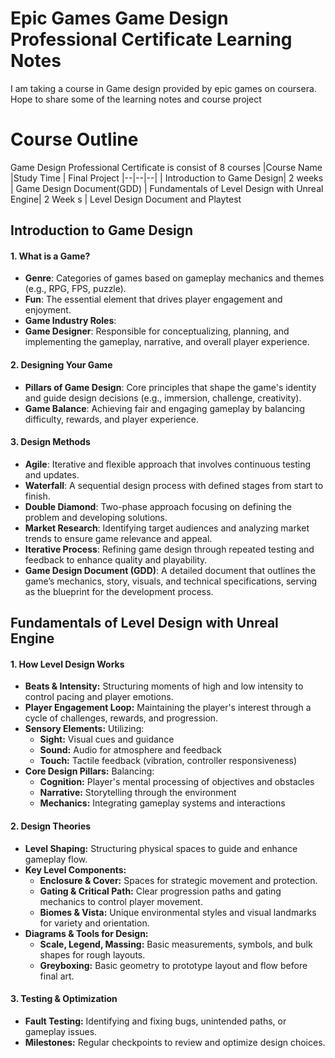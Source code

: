 # Epic Games Game Design Professional Certificate Learning Notes

I am taking a course in Game design provided by epic games on coursera. Hope to share some of the learning notes and course project


# Course Outline
Game Design Professional Certificate is consist of 8 courses
|Course Name  |Study Time  | Final Project
|--|--|--|
|  Introduction to Game Design| 2 weeks   | Game Design Document(GDD)
| Fundamentals of Level Design with Unreal Engine| 2 Week s | Level Design Document and Playtest

## Introduction to Game Design
#### 1. What is a Game?
-   **Genre**: Categories of games based on gameplay mechanics and themes (e.g., RPG, FPS, puzzle).
-   **Fun**: The essential element that drives player engagement and enjoyment.
-   **Game Industry Roles**:
  -   **Game Designer**: Responsible for conceptualizing, planning, and implementing the gameplay, narrative, and overall player experience.

#### 2. Designing Your Game
-   **Pillars of Game Design**: Core principles that shape the game's identity and guide design decisions (e.g., immersion, challenge, creativity).
-   **Game Balance**: Achieving fair and engaging gameplay by balancing difficulty, rewards, and player experience.
  
#### 3. Design Methods
-   **Agile**: Iterative and flexible approach that involves continuous testing and updates.
-   **Waterfall**: A sequential design process with defined stages from start to finish.
-   **Double Diamond**: Two-phase approach focusing on defining the problem and developing solutions.
-   **Market Research**: Identifying target audiences and analyzing market trends to ensure game relevance and appeal.
-   **Iterative Process**: Refining game design through repeated testing and feedback to enhance quality and playability.
-   **Game Design Document (GDD)**: A detailed document that outlines the game’s mechanics, story, visuals, and technical specifications, serving as the blueprint for the development process.

## Fundamentals of Level Design with Unreal Engine
#### 1. **How Level Design Works**
-   **Beats & Intensity:** Structuring moments of high and low intensity to control pacing and player emotions.
-   **Player Engagement Loop:** Maintaining the player's interest through a cycle of challenges, rewards, and progression.
-   **Sensory Elements:** Utilizing:
    -   **Sight:** Visual cues and guidance
    -   **Sound:** Audio for atmosphere and feedback
    -   **Touch:** Tactile feedback (vibration, controller responsiveness)
-   **Core Design Pillars:** Balancing:
    -   **Cognition:** Player's mental processing of objectives and obstacles
    -   **Narrative:** Storytelling through the environment
    -   **Mechanics:** Integrating gameplay systems and interactions

#### 2. **Design Theories**
-   **Level Shaping:** Structuring physical spaces to guide and enhance gameplay flow.
-   **Key Level Components:**
    -   **Enclosure & Cover:** Spaces for strategic movement and protection.
    -   **Gating & Critical Path:** Clear progression paths and gating mechanics to control player movement.
    -   **Biomes & Vista:** Unique environmental styles and visual landmarks for variety and orientation.
-   **Diagrams & Tools for Design:**
    -   **Scale, Legend, Massing:** Basic measurements, symbols, and bulk shapes for rough layouts.
    -   **Greyboxing:** Basic geometry to prototype layout and flow before final art.

#### 3. **Testing & Optimization**
-   **Fault Testing:** Identifying and fixing bugs, unintended paths, or gameplay issues.
-   **Milestones:** Regular checkpoints to review and optimize design choices.
